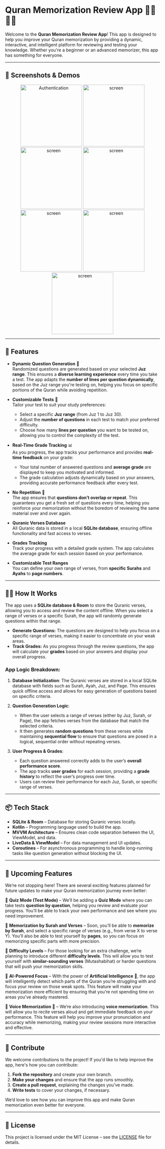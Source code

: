 # Quran Memorization Review App 📖📲🤲🌙

Welcome to the **Quran Memorization Review App**! This app is designed to help you improve your Quran memorization by providing a dynamic, interactive, and intelligent platform for reviewing and testing your knowledge. Whether you're a beginner or an advanced memorizer, this app has something for everyone.

---

## 📱 **Screenshots & Demos**


<div align="center">
  <img src="https://raw.githubusercontent.com/n-jah//QuranTest/master/media/gif1.gif" width="200" alt="Authentication" />
    <img src="https://raw.githubusercontent.com/n-jah//QuranTest/master/media/gif2.gif" width="200" alt="screen" />
      <img src="https://raw.githubusercontent.com/n-jah//QuranTest/master/media/screen.png" width="200" alt="screen" />
    <img src="https://raw.githubusercontent.com/n-jah//QuranTest/master/media/screen2.png" width="200" alt="screen" />
    <img src="https://raw.githubusercontent.com/n-jah//QuranTest/master/media/screen22.png" width="200" alt="screen" />
    <img src="https://raw.githubusercontent.com/n-jah//QuranTest/master/media/screen23.png" width="200" alt="screen" />
    <img src="https://raw.githubusercontent.com/n-jah//QuranTest/master/media/screen3.png" width="200" alt="screen" />

</div>


---

## 🚀 **Features**

- **Dynamic Question Generation** 🔄  
  Randomized questions are generated based on your selected **Juz range**. This ensures a **diverse learning experience** every time you take a test. The app adapts the **number of lines per question dynamically**, based on the Juz range you're testing on, helping you focus on specific portions of the Quran while avoiding repetition.
  
- **Customizable Tests** 📝  
  Tailor your test to suit your study preferences:
  - Select a specific **Juz range** (from Juz 1 to Juz 30).
  - Adjust the **number of questions** in each test to match your preferred difficulty.
  - Choose how many **lines per question** you want to be tested on, allowing you to control the complexity of the test.

- **Real-Time Grade Tracking** 📊  
  As you progress, the app tracks your performance and provides **real-time feedback** on your grade:
  - Your total number of answered questions and **average grade** are displayed to keep you motivated and informed.
  - The grade calculation adjusts dynamically based on your answers, providing accurate performance feedback after every test.

- **No Repetition** 🔄  
  The app ensures that **questions don’t overlap or repeat**. This guarantees you get a fresh set of questions every time, helping you reinforce your memorization without the boredom of reviewing the same material over and over again.

- **Quranic Verses Database**  
  All Quranic data is stored in a local **SQLite database**, ensuring offline functionality and fast access to verses.
  
- **Grades Tracking**  
  Track your progress with a detailed grade system. The app calculates the average grade for each session based on your performance.

- **Customizable Test Ranges**  
  You can define your own range of verses, from **specific Surahs** and **Ayahs** to **page numbers**.

---
## 🧑‍💻 **How It Works**

The app uses a **SQLite database & Room** to store the Quranic verses, allowing you to access and review the content offline. When you select a range of verses or a specific Surah, the app will randomly generate questions within that range.

- **Generate Questions:** The questions are designed to help you focus on a specific range of verses, making it easier to concentrate on your weak areas.
- **Track Grades:** As you progress through the review questions, the app will calculate your **grades** based on your answers and display your overall progress.

### **App Logic Breakdown:**

1. **Database Initialization**: The Quranic verses are stored in a local SQLite database with fields such as Surah, Ayah, Juz, and Page. This ensures quick offline access and allows for easy generation of questions based on specific criteria.
   
2. **Question Generation Logic**:
   - When the user selects a range of verses (either by Juz, Surah, or Page), the app fetches verses from the database that match the selected criteria.
   - It then generates **random questions** from these verses while maintaining **sequential flow** to ensure that questions are posed in a logical, sequential order without repeating verses.

3. **User Progress & Grades**:
   - Each question answered correctly adds to the user’s **overall performance score**.
   - The app tracks **user grades** for each session, providing a **grade history** to reflect the user’s progress over time.
   - Users can review their performance for each Juz, Surah, or specific range of verses.

---

## 📦 **Tech Stack**

- **SQLite & Room** – Database for storing Quranic verses locally.
- **Kotlin** – Programming language used to build the app.
- **MVVM Architecture** – Ensures clean code separation between the UI, ViewModel, and data.
- **LiveData & ViewModel** – For data management and UI updates.
- **Coroutines** – For asynchronous programming to handle long-running tasks like question generation without blocking the UI.

---

## 🚧 **Upcoming Features**

We’re not stopping here! There are several exciting features planned for future updates to make your Quran memorization journey even better:

🔹 **Quiz Mode (Test Mode)** – We’ll be adding a **Quiz Mode** where you can take tests **question by question**, helping you review and evaluate your progress. You’ll be able to track your own performance and see where you need improvement.

🔹 **Memorization by Surah and Verses** – Soon, you’ll be able to **memorize by Surah**, and select a specific range of verses (e.g., from verse X to verse Y). You’ll also be able to test yourself by **pages**, so you can focus on memorizing specific parts with more precision.

🔹 **Difficulty Levels** – For those looking for an extra challenge, we’re planning to introduce different **difficulty levels**. This will allow you to test yourself with **similar-sounding verses** (Mutashabihat) or harder questions that will push your memorization skills.

🔹 **AI-Powered Focus** – With the power of **Artificial Intelligence** 🧠, the app will intelligently detect which parts of the Quran you’re struggling with and focus your review on those weak spots. This feature will make your memorization more efficient by ensuring that you’re not spending time on areas you’ve already mastered.

🔹 **Voice Memorization** 🎤 – We’re also introducing **voice memorization**. This will allow you to recite verses aloud and get immediate feedback on your performance. This feature will help you improve your pronunciation and accuracy while memorizing, making your review sessions more interactive and effective.

---


## 🤝 **Contribute**

We welcome contributions to the project! If you'd like to help improve the app, here's how you can contribute:

1. **Fork the repository** and create your own branch.
2. **Make your changes** and ensure that the app runs smoothly.
3. **Create a pull request**, explaining the changes you've made.
4. **Write tests** to cover your changes, if necessary.

We’d love to see how you can improve this app and make Quran memorization even better for everyone.

---

## 📝 **License**

This project is licensed under the MIT License – see the [LICENSE](LICENSE) file for details.
